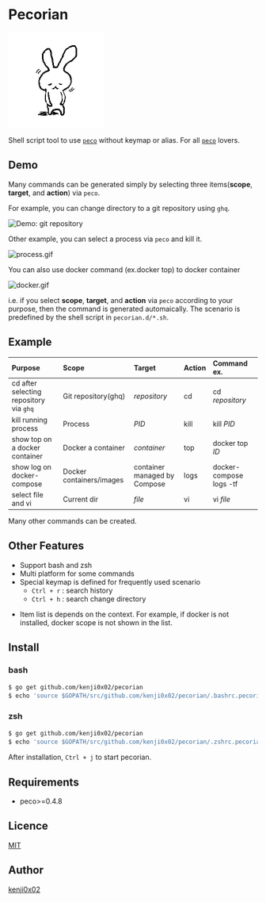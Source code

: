 # Pecorian

![Pecorian Logo](img/pecorian.png)

Shell script tool to use [`peco`](https://github.com/peco/peco) without keymap or alias.
For all [`peco`](https://github.com/peco/peco) lovers.

## Demo

Many commands can be generated simply by selecting three items(**scope**, **target**, and **action**) via `peco`.

For example, you can change directory to a git repository using `ghq`.

![Demo: git repository](https://qiita-image-store.s3.amazonaws.com/0/36728/fb48c604-0362-d709-2b11-1311e31e6da9.gif)

Other example, you can select a process via `peco` and kill it.

![process.gif](https://qiita-image-store.s3.amazonaws.com/0/36728/5c21ff16-5e86-7885-7b1c-3272a230fcf5.gif)

You can also use docker command (ex.docker top) to docker container

![docker.gif](https://qiita-image-store.s3.amazonaws.com/0/36728/cd7c59a1-cb61-a4d0-257b-31fc303dd39c.gif)

i.e. if you select **scope**, **target**, and **action** via `peco` according to your purpose, then the command is generated automaically. The scenario is predefined by the shell script in `pecorian.d/*.sh`.


## Example

|Purpose|Scope|Target|Action|Command ex.|
|:--|:--|:--|:--|:--|
|cd after selecting repository via `ghq`|Git repository(ghq)|_repository_|cd|cd _repository_|
|kill running process|Process|_PID_|kill|kill _PID_|
|show top on a docker container|Docker a container|_container_|top|docker top _ID_|
|show log on docker-compose|Docker containers/images|container managed by Compose|logs|docker-compose logs -tf|
|select file and vi|Current dir|_file_|vi|vi _file_|

Many other commands can be created.

## Other Features

* Support bash and zsh
* Multi platform for some commands
* Special keymap is defined for frequently used scenario
    - `Ctrl + r` : search history
    - `Ctrl + h` : search change directory
- Item list is depends on the context. For example, if docker is not installed, docker scope is not shown in the list.

## Install

### bash

```bash
$ go get github.com/kenji0x02/pecorian
$ echo 'source $GOPATH/src/github.com/kenji0x02/pecorian/.bashrc.pecorian' >> ~/.bashrc
```

### zsh

```zsh
$ go get github.com/kenji0x02/pecorian
$ echo 'source $GOPATH/src/github.com/kenji0x02/pecorian/.zshrc.pecorian' >> ~/.zshrc
```

After installation, `Ctrl + j` to start pecorian.

## Requirements

- peco>=0.4.8

## Licence

[MIT](https://github.com/kenji0x02/pecorian/blob/master/LICENSE)

## Author

[kenji0x02](https://github.com/kenji0x02)
